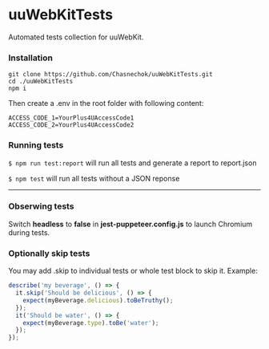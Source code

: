 # uuWebKitTests
Automated tests collection for uuWebKit.

### Installation

    git clone https://github.com/Chasnechok/uuWebKitTests.git
    cd ./uuWebKitTests
    npm i
Then create a .env in the root folder with following content:
```
ACCESS_CODE_1=YourPlus4UAccessCode1
ACCESS_CODE_2=YourPlus4UAccessCode2
```
### Running tests
`$ npm run test:report` will run all tests and generate a report to report.json

`$ npm test` will run all tests without a JSON reponse

------------


### Obserwing tests
Switch **headless** to **false** in **jest-puppeteer.config.js** to launch Chromium during tests.
### Optionally skip tests
You may add .skip to individual tests or whole test block to skip it.
Example:
```javascript
describe('my beverage', () => {
  it.skip('Should be delicious', () => {
    expect(myBeverage.delicious).toBeTruthy();
  });
  it('Should be water', () => {
    expect(myBeverage.type).toBe('water');
  });
});
```

